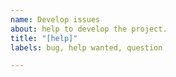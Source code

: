 ```yaml
---
name: Develop issues
about: help to develop the project.
title: "[help]"
labels: bug, help wanted, question

---
```


